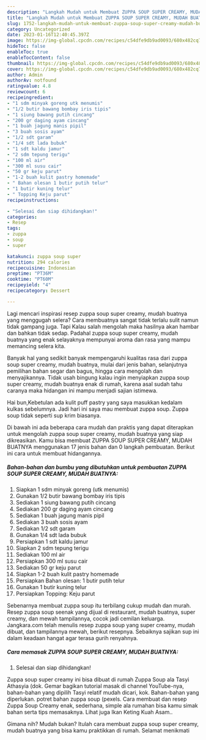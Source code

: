 ```yaml
---
description: "Langkah Mudah untuk Membuat ZUPPA SOUP SUPER CREAMY, MUDAH BUATNYA Anti Gagal"
title: "Langkah Mudah untuk Membuat ZUPPA SOUP SUPER CREAMY, MUDAH BUATNYA Anti Gagal"
slug: 1752-langkah-mudah-untuk-membuat-zuppa-soup-super-creamy-mudah-buatnya-anti-gagal
category: Uncategorized
date: 2023-01-16T12:40:45.397Z
image: https://img-global.cpcdn.com/recipes/c54dfe9db9ad0093/680x482cq70/zuppa-soup-super-creamy-mudah-buatnya-foto-resep-utama.jpg
hideToc: false
enableToc: true
enableTocContent: false
thumbnail: https://img-global.cpcdn.com/recipes/c54dfe9db9ad0093/680x482cq70/zuppa-soup-super-creamy-mudah-buatnya-foto-resep-utama.jpg
cover: https://img-global.cpcdn.com/recipes/c54dfe9db9ad0093/680x482cq70/zuppa-soup-super-creamy-mudah-buatnya-foto-resep-utama.jpg
author: Admin
authorAv: notfound
ratingvalue: 4.8
reviewcount: 6
recipeingredient:
- "1 sdm minyak goreng utk menumis"
- "1/2 butir bawang bombay iris tipis"
- "1 siung bawang putih cincang"
- "200 gr daging ayam cincang"
- "1 buah jagung manis pipil"
- "3 buah sosis ayam"
- "1/2 sdt garam"
- "1/4 sdt lada bubuk"
- "1 sdt kaldu jamur"
- "2 sdm tepung terigu"
- "100 ml air"
- "300 ml susu cair"
- "50 gr keju parut"
- "1-2 buah kulit pastry homemade"
- " Bahan olesan 1 butir putih telur"
- "1 butir kuning telur"
- " Topping Keju parut"
recipeinstructions:

- "Selesai dan siap dihidangkan!"
categories:
- Resep
tags:
- zuppa
- soup
- super

katakunci: zuppa soup super 
nutrition: 294 calories
recipecuisine: Indonesian
preptime: "PT36M"
cooktime: "PT60M"
recipeyield: "4"
recipecategory: Dessert

---
```



Lagi mencari inspirasi resep zuppa soup super creamy, mudah buatnya yang menggugah selera? Cara membuatnya sangat tidak terlalu sulit namun tidak gampang juga. Tapi Kalau salah mengolah maka hasilnya akan hambar dan bahkan tidak sedap. Padahal zuppa soup super creamy, mudah buatnya yang enak selayaknya mempunyai aroma dan rasa yang mampu memancing selera kita.


Banyak hal yang sedikit banyak mempengaruhi kualitas rasa dari zuppa soup super creamy, mudah buatnya, mulai dari jenis bahan, selanjutnya pemilihan bahan segar dan bagus, hingga cara mengolah dan menyajikannya. Tidak usah bingung kalau ingin menyiapkan zuppa soup super creamy, mudah buatnya enak di rumah, karena asal sudah tahu caranya maka hidangan ini mampu menjadi sajian istimewa.

Hai bun,Kebetulan ada kulit puff pastry yang saya masukkan kedalam kulkas sebelumnya. Jadi hari ini saya mau membuat zuppa soup. Zuppa soup tidak seperti sup krim biasanya.


Di bawah ini ada beberapa cara mudah dan praktis yang dapat diterapkan untuk mengolah zuppa soup super creamy, mudah buatnya yang siap dikreasikan. Kamu bisa membuat ZUPPA SOUP SUPER CREAMY, MUDAH BUATNYA menggunakan 17 jenis bahan dan 0 langkah pembuatan. Berikut ini cara untuk membuat hidangannya.

<!--inarticleads1-->

##### Bahan-bahan dan bumbu yang dibutuhkan untuk pembuatan ZUPPA SOUP SUPER CREAMY, MUDAH BUATNYA:

1. Siapkan 1 sdm minyak goreng (utk menumis)
1. Gunakan 1/2 butir bawang bombay iris tipis
1. Sediakan 1 siung bawang putih cincang
1. Sediakan 200 gr daging ayam cincang
1. Sediakan 1 buah jagung manis pipil
1. Sediakan 3 buah sosis ayam
1. Sediakan 1/2 sdt garam
1. Gunakan 1/4 sdt lada bubuk
1. Persiapkan 1 sdt kaldu jamur
1. Siapkan 2 sdm tepung terigu
1. Sediakan 100 ml air
1. Persiapkan 300 ml susu cair
1. Sediakan 50 gr keju parut
1. Siapkan 1-2 buah kulit pastry homemade
1. Persiapkan  Bahan olesan: 1 butir putih telur
1. Gunakan 1 butir kuning telur
1. Persiapkan  Topping: Keju parut


Sebenarnya membuat zuppa soup itu terbilang cukup mudah dan murah. Resep zuppa soup seenak yang dijual di restaurant, mudah buatnya, super creamy, dan mewah tampilannya, cocok jadi cemilan keluarga. Jangkara.com telah menulis resep zuppa soup yang super creamy, mudah dibuat, dan tampilannya mewah, berikut resepnya. Sebaiknya sajikan sup ini dalam keadaan hangat agar terasa gurih renyahnya. 

<!--inarticleads2-->

##### Cara memasak ZUPPA SOUP SUPER CREAMY, MUDAH BUATNYA:


1. Selesai dan siap dihidangkan!

Zuppa soup super creamy ini bisa dibuat di rumah Zuppa Soup ala Tasyi Athasyia (dok. Gemar bagikan tutorial masak di channel YouTube-nya, bahan-bahan yang dipilih Tasyi relatif mudah dicari, kok. Bahan-bahan yang diperlukan. potret bahan zuppa soup (pexels. Cara membuat dan resep Zuppa Soup Creamy enak, sederhana, simple ala rumahan bisa kamu simak bahan serta tips memasaknya. Lihat juga Ikan Keting Kuah Asam.. 

Gimana nih? Mudah bukan? Itulah cara membuat zuppa soup super creamy, mudah buatnya yang bisa kamu praktikkan di rumah. Selamat menikmati
